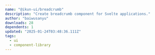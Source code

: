 ```yaml
---
name: "@ikun-ui/breadcrumb"
description: "Create breadcrumb component for Svelte applications."
author: "baiwusanyu"
downloads: 28
dependents: 1
updated: "2025-01-24T03:48:36.111Z"
tags: 
  - ui
  - component-library
---
```

